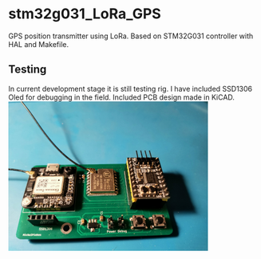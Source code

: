 # stm32g031_LoRa_GPS
GPS position transmitter using LoRa. Based on STM32G031 controller with HAL and Makefile.

## Testing
In current development stage it is still testing rig.
I have included SSD1306 Oled for debugging in the field.
Included PCB design made in KiCAD. <br />
<img src="res/pcb.png" />
